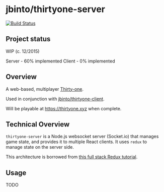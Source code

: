 # jbinto/thirtyone-server

[![Build Status](https://travis-ci.org/jbinto/thirtyone-server.svg?branch=master)](https://travis-ci.org/jbinto/thirtyone-server)

## Project status

WIP (c. 12/2015)

Server - 60% implemented
Client - 0% implemented

## Overview

A web-based, multiplayer [Thirty-one](https://en.wikipedia.org/wiki/Thirty-one_(card_game)).

Used in conjunction with [jbinto/thirtyone-client](https://www.github.com/jbinto/thirtyone-client).

Will be playable at https://thirtyone.xyz when complete.

## Technical Overview

`thirtyone-server` is a Node.js websocket server (Socket.io) that manages game
state, and provides it to multiple React clients. It uses `redux` to manage
state on the server side.

This architecture is borrowed from [this full stack Redux tutorial](http://teropa.info/blog/2015/09/10/full-stack-redux-tutorial.html).

## Usage

TODO
